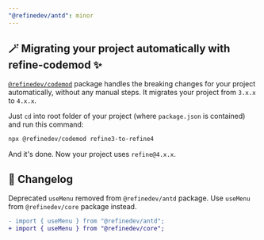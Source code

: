 ```yaml
---
"@refinedev/antd": minor
---
```


## 🪄 Migrating your project automatically with refine-codemod ✨

[`@refinedev/codemod`](https://github.com/refinedev/refine/tree/master/packages/codemod) package handles the breaking changes for your project automatically, without any manual steps. It migrates your project from `3.x.x` to `4.x.x`.

Just `cd` into root folder of your project (where `package.json` is contained) and run this command:

```sh
npx @refinedev/codemod refine3-to-refine4
```

And it's done. Now your project uses `refine@4.x.x`.

## 📝 Changelog

Deprecated `useMenu` removed from `@refinedev/antd` package. Use `useMenu` from `@refinedev/core` package instead.

```diff
- import { useMenu } from "@refinedev/antd";
+ import { useMenu } from "@refinedev/core";
```
